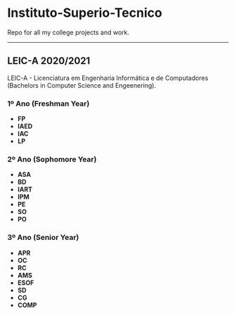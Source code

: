 # Instituto-Superio-Tecnico
Repo for all my college projects and work.

---

## LEIC-A 2020/2021
LEIC-A - Licenciatura em Engenharia Informática e de Computadores (Bachelors in Computer Science and Engeenering).

### 1º Ano (Freshman Year)

 - **FP**
 - **IAED**
 - **IAC**
 - **LP**

### 2º Ano (Sophomore Year)

 - **ASA**
 - **BD**
 - **IART**
 - **IPM**
 - **PE**
 - **SO**
 - **PO**

### 3º Ano (Senior Year)

- **APR**
- **OC**
- **RC**
- **AMS**
- **ESOF**
- **SD**
- **CG**
- **COMP**

